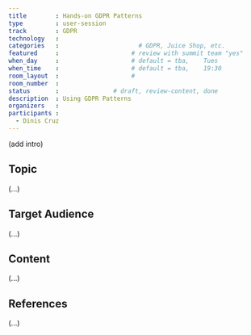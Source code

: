 ```yaml
---
title        : Hands-on GDPR Patterns
type         : user-session
track        : GDPR
technology   :
categories   :                      # GDPR, Juice Shop, etc.
featured     :                    # review with summit team "yes"
when_day     :                    # default = tba,    Tues
when_time    :                    # default = tba,    19:30
room_layout  :                    #
room_number  :
status       :               # draft, review-content, done
description  : Using GDPR Patterns
organizers   :
participants :
  - Dinis Cruz
---
```


(add intro)

## Topic

(...)

## Target Audience

(...)

## Content

(...)

## References

(...)
